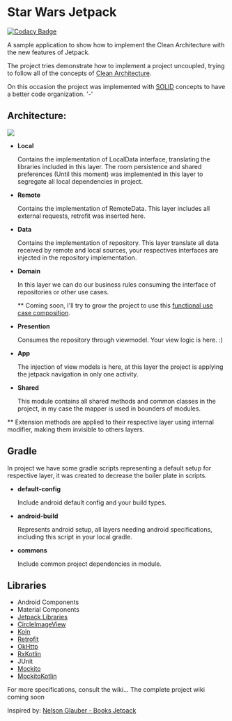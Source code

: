 # Star Wars Jetpack

[![Codacy Badge](https://api.codacy.com/project/badge/Grade/577ad857d0ae46b68286a85cc4a50ad0)](https://app.codacy.com/manual/gabriel.brasileiro/star-wars-jetpack?utm_source=github.com&utm_medium=referral&utm_content=GabrielBrasileiro/star-wars-jetpack&utm_campaign=Badge_Grade_Dashboard)

A sample application to show how to implement the Clean Architecture with the new features of Jetpack.

The project tries demonstrate how to implement a project uncoupled, trying to follow all of the concepts of [Clean Architecture](https://blog.cleancoder.com/uncle-bob/2012/08/13/the-clean-architecture.html).

On this occasion the project was implemented with [SOLID](https://en.wikipedia.org/wiki/SOLID) concepts to have a better code organization. '-'

## Architecture:
<img src="./docs/images/architecture.png">

* __Local__
  
  Contains the implementation of LocalData interface, translating the libraries included in this layer. The room persistence and shared preferences (Until this moment) was implemented in this layer to segregate all local dependencies in project. 

* __Remote__
  
  Contains the implementation of RemoteData. This layer includes all external requests, retrofit was inserted here. 
  
* __Data__

  Contains the implementation of repository. This layer translate all data received by remote and local sources, your respectives interfaces are injected in the repository implementation.

* __Domain__

  In this layer we can do our business rules consuming the interface of repositories or other use cases. 
  
  ** Coming soon, I'll try to grow the project to use this [functional use case composition](https://medium.com/@june.pravin/clean-architecture-functional-style-use-case-composition-with-rxjava-kotlin-898726c97dfe).

* __Presention__

  Consumes the repository through viewmodel. Your view logic is here. :)
  
* __App__

  The injection of view models is here, at this layer the project is applying the jetpack navigation in only one activity.

* __Shared__

  This module contains all shared methods and common classes in the project, in my case the mapper is used in bounders of modules.


** Extension methods are applied to their respective layer using internal modifier, making them invisible to others layers.

## Gradle
In project we have some gradle scripts representing a default setup for respective layer, it was created to decrease the boiler plate in scripts.

* __default-config__

  Include android default config and your build types.

* __android-build__

  Represents android setup, all layers needing android specifications, including this script in your local gradle.

* __commons__

  Include common project dependencies in module.
  
## Libraries
* Android Components
* Material Components
* [Jetpack Libraries](https://developer.android.com/jetpack/)
* [CircleImageView](https://github.com/hdodenhof/CircleImageView)
* [Koin](https://github.com/InsertKoinIO/koin)
* [Retrofit](https://square.github.io/retrofit/)
* [OkHttp](https://square.github.io/okhttp/)
* [RxKotlin](https://github.com/ReactiveX/RxKotlin)
* JUnit
* [Mockito](http://site.mockito.org/)
* [MockitoKotlin](https://github.com/nhaarman/mockito-kotlin)


For more specifications, consult the wiki... The complete project wiki coming soon

Inspired by: [Nelson Glauber - Books Jetpack](https://github.com/nglauber/books_jetpack)
